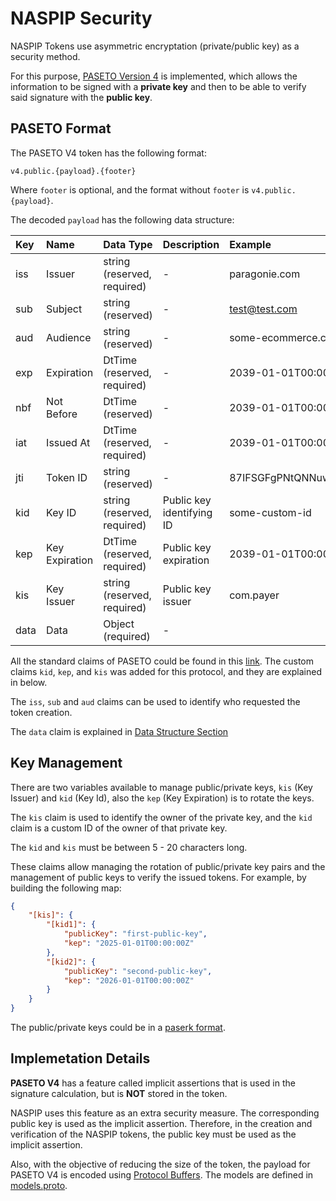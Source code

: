 # NASPIP Security

NASPIP Tokens use asymmetric encryptation (private/public key) as a security method.

For this purpose, [PASETO Version 4](https://github.com/paseto-standard/paseto-spec/blob/master/README.md) is implemented, which allows the information to be signed with a **private key** and then to be able to verify said signature with the **public key**.

## PASETO Format
The PASETO V4 token has the following format:

`v4.public.{payload}.{footer}`

Where `footer` is optional, and the format without `footer` is `v4.public.{payload}`.

The decoded `payload` has the following data structure:

| Key       | Name            | Data Type       | Description | Example|
|:----------|:----------------|:----------------|:-------------|:--------|
| iss       |  Issuer         | string (reserved, required) | -| paragonie.com|
| sub       |  Subject        | string (reserved)    |- |test@test.com|
| aud       |  Audience       | string (reserved)    |-|some-ecommerce.com|
| exp       |  Expiration     | DtTime (reserved, required)    |-|2039-01-01T00:00:00Z|
| nbf       |  Not Before     | DtTime (reserved)    |-|2039-01-01T00:00:00Z|
| iat       |  Issued At      | DtTime (reserved, required)    |-|2039-01-01T00:00:00Z|
| jti       |  Token ID       | string (reserved)    |-|87IFSGFgPNtQNNuw0AtuLttP|
| kid       |  Key ID         | string (reserved, required)    |Public key identifying ID|some-custom-id|
| kep       |  Key Expiration | DtTime (reserved, required)    |Public key expiration|2039-01-01T00:00:00Z|
| kis       |  Key Issuer     | string (reserved, required)    |Public key issuer|com.payer|
| data   |  Data           | Object (required)    | -||

All the standard claims of PASETO could be found in this [link](https://github.com/paseto-standard/paseto-spec/blob/master/README.md). The custom claims `kid`, `kep`, and `kis` was added for this protocol, and they are explained in below.

The `iss`, `sub` and `aud` claims can be used to identify who requested the token creation.

The `data` claim is explained in [Data Structure Section](./3.Data%20Structure.md)

## Key Management

There are two variables available to manage public/private keys, `kis` (Key Issuer) and `kid` (Key Id), also the `kep` (Key Expiration) is to rotate the keys.

The `kis` claim is used to identify the owner of the private key, and the `kid` claim is a custom ID of the owner of that private key.

The `kid` and `kis` must be between 5 - 20 characters long.

These claims allow managing the rotation of public/private key pairs and the management of public keys to verify the issued tokens. For example, by building the following map:

```json
{
    "[kis]": {
        "[kid1]": {
            "publicKey": "first-public-key",
            "kep": "2025-01-01T00:00:00Z"
        },
        "[kid2]": {
            "publicKey": "second-public-key",
            "kep": "2026-01-01T00:00:00Z"
        }
    }
}

```

The public/private keys could be in a [paserk format](https://github.com/paseto-standard/paserk).

## Implemetation Details

**PASETO V4** has a feature called implicit assertions that is used in the signature calculation, but is **NOT** stored in the token.

NASPIP uses this feature as an extra security measure. The corresponding public key is used as the implicit assertion. Therefore, in the creation and verification of the NASPIP tokens, the public key must be used as the implicit assertion.

Also, with the objective of reducing the size of the token, the payload for PASETO V4 is encoded using [Protocol Buffers](https://protobuf.dev/). The models are defined in [models.proto](../data/model.proto).
